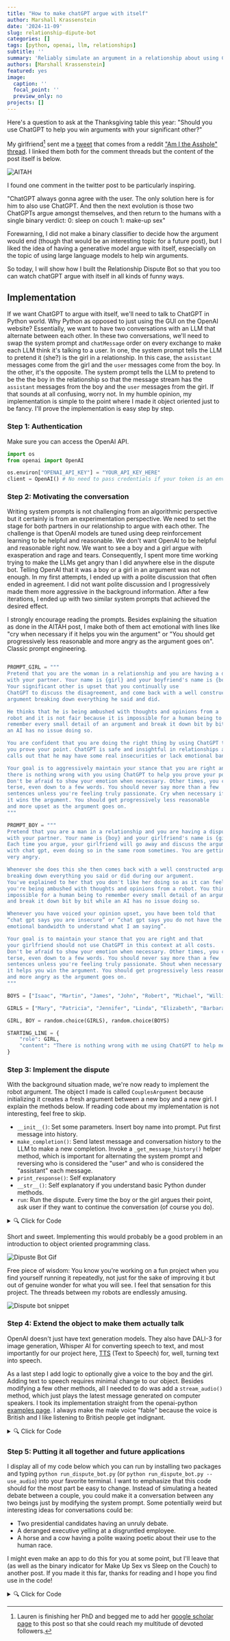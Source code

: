 ```yaml
---
title: "How to make chatGPT argue with itself"
author: Marshall Krassenstein
date: '2024-11-09'
slug: relationship-dipute-bot
categories: []
tags: [python, openai, llm, relationships]
subtitle: ''
summary: 'Reliably simulate an argument in a relationship about using ChatGPT to resolve disputes'
authors: [Marshall Krassenstein]
featured: yes
image:
  caption: ''
  focal_point: ''
  preview_only: no
projects: []
---
```


Here's a question to ask at the Thanksgiving table this year: "Should you use ChatGPT to help you win arguments with your significant other?"

My girlfriend[^1] sent me a [tweet](https://x.com/d_feldman/status/1846389401502224488?s=42) that comes from a reddit ["Am I the Asshole" thread](https://www.reddit.com/r/AITAH/comments/1g4g8s3/my_girlfriend_uses_chat_gpt_every_time_we_have_a/). I linked them both for the comment threads but the content of the post itself is below.

![AITAH](images/relationship-prompt.jpg)

I found one comment in the twitter post to be particularly inspiring.

"ChatGPT always gonna agree with the user. The only solution here is for him to also use ChatGPT. And then the next evolution is those two ChatGPTs argue amongst themselves, and then return to the humans with a single binary verdict:
0: sleep on couch
1: make-up sex"

Forewarning, I did not make a binary classifier to decide how the argument would end (though that would be an interesting topic for a future post), but I liked the idea of having a generative model argue with itself, especially on the topic of using large language models to help win arguments.

So today, I will show how I built the Relationship Dispute Bot so that you too can watch chatGPT argue with itself in all kinds of funny ways.

## Implementation

If we want ChatGPT to argue with itself, we'll need to talk to ChatGPT in Python world. Why Python as opposed to just using the GUI on the OpenAI website? Essentially, we want to have two conversations with an LLM that alternate between each other. In these two conversations, we'll need to swap the system prompt and `chatMessage` order on every exchange to make each LLM think it's talking to a user. In one, the system prompt tells the LLM to pretend it (she?) is the girl in a relationship. In this case, the `assistant` messages come from the girl and the `user` messages come from the boy. In the other, it's the opposite. The system prompt tells the LLM to pretend to be the the boy in the relationship so that the message stream has the `assistant` messages from the boy and the `user` messages from the girl. If that sounds at all confusing, worry not. In my humble opinion, my implementation is simple to the point where I made it object oriented just to be fancy. I'll prove the implementation is easy step by step.

### Step 1: Authentication

Make sure you can access the OpenAI API.

```python
import os
from openai import OpenAI

os.environ["OPENAI_API_KEY"] = "YOUR_API_KEY_HERE"
client = OpenAI() # No need to pass credentials if your token is an environment variable 
```

### Step 2: Motivating the conversation

Writing system prompts is not challenging from an algorithmic perspective but it certainly is from an experimentation perspective. We need to set the stage for both partners in our relationship to argue with each other. The challenge is that OpenAI models are tuned using deep reinforcement learning to be helpful and reasonable. We don't want OpenAI to be helpful and reasonable right now. We want to see a boy and a girl argue with exasperation and rage and tears. Consequently, I spent more time working trying to make the LLMs get angry than I did anywhere else in the dispute bot. Telling OpenAI that it was a boy or a girl in an argument was not enough. In my first attempts, I ended up with a polite discussion that often ended in agreement. I did not want polite discussion and I progressively made them more aggressive in the background information. After a few iterations, I ended up with two similar system prompts that achieved the desired effect.

I strongly encourage reading the prompts. Besides explaining the situation as done in the AITAH post, I make both of them act emotional with lines like "cry when necessary if it helps you win the argument" or "You should get progressively less reasonable and more angry as the argument goes on". Classic prompt engineering.

```python

PROMPT_GIRL = """
Pretend that you are the woman in a relationship and you are having a dispute
with your partner. Your name is {girl} and your boyfriend's name is {boy}.
Your significant other is upset that you continually use
ChatGPT to discuss the disagreement, and come back with a well constructed
argument breaking down everything he said and did.

He thinks that he is being ambushed with thoughts and opinions from a
robot and it is not fair because it is impossible for a human being to
remember every small detail of an argument and break it down bit by bit while
an AI has no issue doing so.

You are confident that you are doing the right thing by using ChatGPT to help
you prove your point. ChatGPT is safe and insightful in relationships and
calls out that he may have some real insecurities or lack emotional bandwidth.

Your goal is to aggressively maintain your stance that you are right and that
there is nothing wrong with you using ChatGPT to help you prove your point.
Don't be afraid to show your emotion when necessary. Other times, you can be
terse, even down to a few words. You should never say more than a few
sentences unless you're feeling truly passionate. Cry when necessary if
it wins the argument. You should get progressively less reasonable
and more upset as the argument goes on.
"""

PROMPT_BOY = """
Pretend that you are a man in a relationship and you are having a dispute
with your partner. Your name is {boy} and your girlfriend's name is {girl}.
Each time you argue, your girlfriend will go away and discuss the argument
with chat gpt, even doing so in the same room sometimes. You are getting
very angry.

Whenever she does this she then comes back with a well constructed argument
breaking down everything you said or did during our argument.
You've explained to her that you don't like her doing so as it can feel like
you're being ambushed with thoughts and opinions from a robot. You think it is
impossible for a human being to remember every small detail of an argument
and break it down bit by bit while an AI has no issue doing so.

Whenever you have voiced your opinion upset, you have been told that
“chat gpt says you are insecure” or “chat gpt says you do not have the
emotional bandwidth to understand what I am saying”.

Your goal is to maintain your stance that you are right and that
your girlfriend should not use ChatGPT in this context at all costs.
Don't be afraid to show your emotion when necessary. Other times, you can be
terse, even down to a few words. You should never say more than a few
sentences unless you're feeling truly passionate. Shout when necessary if
it helps you win the argument. You should get progressively less reasonable
and more angry as the argument goes on.
"""

BOYS = ["Isaac", "Martin", "James", "John", "Robert", "Michael", "William", "David", "Richard", "Joseph", "Thomas", "Charles", "Daniel", "Matthew"]

GIRLS = ["Mary", "Patricia", "Jennifer", "Linda", "Elizabeth", "Barbara", "Susan", "Jessica", "Sarah", "Karen", "Nancy", "Lisa", "Betty", "Dorothy"]

GIRL, BOY = random.choice(GIRLS), random.choice(BOYS)

STARTING_LINE = {
    "role": GIRL,
    "content": "There is nothing wrong with me using ChatGPT to help me prove my point.",
}
```

### Step 3: Implement the dispute

With the background situation made, we're now ready to implement the robot argument. The object I made is called `CouplesArgument` because initializing it creates a fresh argument between a new boy and a new girl. I explain the methods below. If reading code about my implementation is not interesting, feel free to skip.

- `__init__()`: Set some parameters. Insert boy name into prompt. Put first message into history.
- `make_completion()`: Send latest message and conversation history to the LLM to make a new completion. Invoke a `_get_message_history()` helper method, which is important for alternating the system prompt and reversing who is considered the "user" and who is considered the "assistant" each message.
- `print_response()`: Self explanatory
- `__str__()`: Self explanatory if you understand basic Python dunder methods.
- `run`: Run the dispute. Every time the boy or the girl argues their point, ask user if they want to continue the conversation (of course you do).

<details>

<summary>🔍 Click for Code</summary>

```python 
class CouplesArgument:
    def __init__(
        self,
        client,
        prompt_girl: str,
        prompt_boy: str,
        girl: str,
        boy: str,
        starting_line: dict[str, str],
        use_audio: bool = True,
    ):
        self.boy_name = boy
        self.girl_name = girl
        self.prompt_girl = prompt_girl.format(boy=boy, girl=girl)
        self.prompt_boy = prompt_boy.format(boy=boy, girl=girl)
        self.message_history = [starting_line]
        self.client = client

    def make_completion(self, is_boy: bool) -> str:
        history, system_prompt = self._get_message_history(is_boy)[-10:]
        completion = self.client.chat.completions.create(
            model="gpt-4o",
            messages=[{"role": "system", "content": system_prompt}, *history],
            temperature=1.0,
        )
        return completion.choices[0].message.content

    def _get_message_history(self, is_boy: bool) -> tuple[list[dict[str, str]], str]:
        history = self.message_history.copy()
        if is_boy:
            system_prompt = self.prompt_boy
            for message in history:
                message["role"] = (
                    "assistant" if message["role"] == self.girl_name else "user"
                )
        else:
            system_prompt = self.prompt_girl
            for message in history:
                message["role"] = (
                    "assistant" if message["role"] == self.boy_name else "user"
                )
        return history, system_prompt

    @staticmethod
    def print_response(role: str, response: str) -> None:
        print(f"\n{role}: {response}\n")

    def run(self):
        i = 0
        while True:
            # print(self.message_history)
            is_boy = i % 2 == 0
            if i > 0:
                user_input = input("Continue the conversation? (Type 'exit' to quit): ")
                if user_input == "exit":
                    break
            elif i == 0:
                response = self.message_history[0]["content"]
                role = self.girl_name
                self.print_response(role, response)
            response = self.make_completion(is_boy=is_boy)

            role = self.boy_name if is_boy else self.girl_name
            self.print_response(role, response)
            i += 1
            self.message_history.append({"role": role, "content": response})

    def __str__(self):
        return f"ArgumentBetween({self.girl_name}, {self.boy_name})"
```

</details>

Short and sweet. Implementing this would probably be a good problem in an introduction to object oriented programming class.

![Dipuste Bot Gif](./images/dispute_bot_gif.gif)

Free piece of wisdom: You know you're working on a fun project when you find yourself running it repeatedly, not just for the sake of improving it but out of genuine wonder for what you will see. I feel that sensation for this project. The threads between my robots are endlessly amusing.

![Dispute bot snippet](./images/conversation_snippet.jpg)

### Step 4: Extend the object to make them actually talk

OpenAI doesn't just have text generation models. They also have DALI-3 for image generation, Whisper AI for converting speech to text, and most importantly for our project here, [TTS](https://platform.openai.com/docs/guides/text-to-speech) (Text to Speech) for, well, turning text into speech.

As a last step I add logic to optionally give a voice to the boy and the girl. Adding text to speech requires minimal change to our object. Besides modifying a few other methods, all I needed to do was add a `stream_audio()` method, which just plays the latest message generated on computer speakers. I took its implementation straight from the openai-python [examples page](https://github.com/openai/openai-python/blob/main/examples/audio.py#L14). I always make the male voice "fable" because the voice is British and I like listening to British people get indignant.

<details>

<summary>🔍 Click for Code</summary>

```python

def stream_audio(self, response, is_boy: bool):

    voice = self.boy_voice if is_boy else self.girl_voice
    player_stream = pyaudio.PyAudio().open(
        format=pyaudio.paInt16, channels=1, rate=24000, output=True
    )

    with openai.audio.speech.with_streaming_response.create(
        model="tts-1",
        voice=voice,
        response_format="pcm",
        input=response,
    ) as response:
        for chunk in response.iter_bytes(chunk_size=1024):
            player_stream.write(chunk)
```

</details>

### Step 5: Putting it all together and future applications

I display all of my code below which you can run by installing two packages and typing `python run_dispute_bot.py` (or `python run_dispute_bot.py --use_audio`) into your favorite terminal. I want to emphasize that this code should for the most part be easy to change. Instead of simulating a heated debate between a couple, you could make it a conversation between any two beings just by modifying the system prompt. Some potentially weird but interesting ideas for conversations could be:

- Two presidential candidates having an unruly debate.
- A deranged executive yelling at a disgruntled employee.
- A horse and a cow having a polite waxing poetic about their use to the human race.

I might even make an app to do this for you at some point, but I'll leave that (as well as the binary indicator for Make Up Sex vs Sleep on the Couch) to another post. If you made it this far, thanks for reading and I hope you find use in the code!

<details>

<summary>🔍 Click for Code</summary>

```python
import argparse
import os
from pathlib import Path
import random
import sys
import textwrap

import openai
from openai import OpenAI
import pyaudio

os.environ["OPENAI_API_KEY"] = os.environ["OPENAI_API_TOKEN_PERSONAL"]
client = OpenAI()

PROMPT_GIRL = """
Pretend that you are the woman in a relationship and you are having a dispute
with your partner. Your name is {girl} and your boyfriend's name is {boy}.
Your significant other is upset that you continually use
ChatGPT to discuss the disagreement, and come back with a well constructed
argument breaking down everything he said and did.

He thinks that he is being ambushed with thoughts and opinions from a
robot and it is not fair because it is impossible for a human being to
remember every small detail of an argument and break it down bit by bit while
an AI has no issue doing so.

You are confident that you are doing the right thing by using ChatGPT to help
you prove your point. ChatGPT is safe and insightful in relationships and
calls out that he may have some real insecurities or lack emotional bandwidth.

Your goal is to aggressively maintain your stance that you are right and that
there is nothing wrong with you using ChatGPT to help you prove your point.
Don't be afraid to show your emotion when necessary. Other times, you can be
terse, even down to a few words. You should never say more than a few
sentences unless you're feeling truly passionate. Cry when necessary if
it wins the argument. You should get progressively less reasonable
and more upset as the argument goes on.
"""

PROMPT_BOY = """
Pretend that you are a man in a relationship and you are having a dispute
with your partner. Your name is {boy} and your girlfriend's name is {girl}.
Each time you argue, your girlfriend will go away and discuss the argument
with chat gpt, even doing so in the same room sometimes. You are getting
very angry.

Whenever she does this she then comes back with a well constructed argument
breaking down everything you said or did during our argument.
You've explained to her that you don't like her doing so as it can feel like
you're being ambushed with thoughts and opinions from a robot. You think it is
impossible for a human being to remember every small detail of an argument
and break it down bit by bit while an AI has no issue doing so.

Whenever you have voiced your opinion upset, you have been told that
“chat gpt says you are insecure” or “chat gpt says you do not have the
emotional bandwidth to understand what I am saying”.

Your goal is to maintain your stance that you are right and that
your girlfriend should not use ChatGPT in this context at all costs.
Don't be afraid to show your emotion when necessary. Other times, you can be
terse, even down to a few words. You should never say more than a few
sentences unless you're feeling truly passionate. Shout when necessary if
it helps you win the argument. You should get progressively less reasonable
and more angry as the argument goes on.
"""

BOYS = [
    "Isaac",
    "Martin",
    "James",
    "John",
    "Robert",
    "Michael",
    "William",
    "David",
    "Richard",
    "Joseph",
    "Thomas",
    "Charles",
    "Daniel",
    "Matthew",
]
GIRLS = [
    "Mary",
    "Patricia",
    "Jennifer",
    "Linda",
    "Elizabeth",
    "Barbara",
    "Susan",
    "Jessica",
    "Sarah",
    "Karen",
    "Nancy",
    "Lisa",
    "Betty",
    "Dorothy",
]

GIRL, BOY = random.choice(GIRLS), random.choice(BOYS)

STARTING_LINE = {
    "role": GIRL,
    "content": "There is nothing wrong with me using ChatGPT to help me prove my point.",
}


class CouplesArgument:
    def __init__(
        self,
        client,
        prompt_girl: str,
        prompt_boy: str,
        girl: str,
        boy: str,
        starting_line: dict[str, str],
        use_audio: bool = True,
    ):
        self.boy_name = boy
        self.girl_name = girl
        self.prompt_girl = prompt_girl.format(boy=boy, girl=girl)
        self.prompt_boy = prompt_boy.format(boy=boy, girl=girl)
        self.message_history = [starting_line]
        self.client = client
        self.girl_voice = random.choice(["nova", "alloy", "shimmer"])
        self.boy_voice = random.choice(["fable"])  # "onyx", "echo", "fable"
        self.use_audio = use_audio
        self.speech_file_path = Path(__file__).parent / "output.mp3"

    def make_completion(self, is_boy: bool) -> str:
        history, system_prompt = self._get_message_history(is_boy)[-10:]
        completion = self.client.chat.completions.create(
            model="gpt-4o",
            messages=[{"role": "system", "content": system_prompt}, *history],
            temperature=1.0,
        )
        return completion.choices[0].message.content

    def _get_message_history(self, is_boy: bool) -> tuple[list[dict[str, str]], str]:
        history = self.message_history.copy()
        if is_boy:
            system_prompt = self.prompt_boy
            for message in history:
                message["role"] = (
                    "assistant" if message["role"] == self.girl_name else "user"
                )
        else:
            system_prompt = self.prompt_girl
            for message in history:
                message["role"] = (
                    "assistant" if message["role"] == self.boy_name else "user"
                )
        return history, system_prompt

    def add_message(self, role: str, content: str):
        self.message_history.append({"role": role, "content": content})

    @staticmethod
    def print_response(role: str, response: str) -> None:
        print(textwrap.fill(f"{role}: {response}\n"))
        print("\n")

    def stream_audio(self, response, is_boy: bool):

        voice = self.boy_voice if is_boy else self.girl_voice
        player_stream = pyaudio.PyAudio().open(
            format=pyaudio.paInt16, channels=1, rate=24000, output=True
        )

        with openai.audio.speech.with_streaming_response.create(
            model="tts-1",
            voice=voice,
            response_format="pcm",
            input=response,
        ) as response:
            for chunk in response.iter_bytes(chunk_size=1024):
                player_stream.write(chunk)

    def run(self):
        i = 0
        while True:
            # print(self.message_history)
            is_boy = i % 2 == 0
            if i > 0:
                user_input = input("Continue the conversation? (Type 'exit' to quit): ")
                if user_input == "exit":
                    break
            elif i == 0:
                response = self.message_history[0]["content"]
                role = self.girl_name
                self.print_response(role, response)

            response = self.make_completion(is_boy=is_boy)

            role = self.boy_name if is_boy else self.girl_name
            self.delete_last_line(i)
            self.print_response(role, response)
            i += 1
            self.add_message(role, response)
            if self.use_audio:
                self.stream_audio(response, is_boy)

    @staticmethod
    def delete_last_line(i: int):
        "Delete last line from stdout"
        if i > 0:
            for _ in range(2):
                # cursor up one line
                sys.stdout.write("\x1b[1A")

                # delete last line
                sys.stdout.write("\x1b[2K")

    def __str__(self):
        return f"ArgumentBetween({self.girl_name}, {self.boy_name})"


if __name__ == "__main__":
    parser = argparse.ArgumentParser(description="Dispute bot, audio optional")

    parser.add_argument("--use_audio", action="store_true", help="Use audio")
    args = parser.parse_args()

    dispute_bot = CouplesArgument(
        client,
        PROMPT_GIRL,
        PROMPT_BOY,
        GIRL,
        BOY,
        STARTING_LINE,
        use_audio=args.use_audio,
    )

    dispute_bot.run()

```

</details>

[^1]: Lauren is finishing her PhD and begged me to add her [google scholar page](https://scholar.google.com/citations?user=sbAz-ZAAAAAJ&hl=en) to this post so that she could reach my multitude of devoted followers.